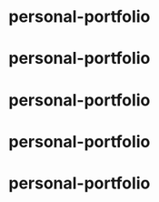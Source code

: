 # personal-portfolio
# personal-portfolio
# personal-portfolio
# personal-portfolio
# personal-portfolio

